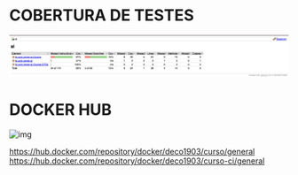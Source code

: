 # COBERTURA DE TESTES
![img](./testes-cobertura.png)

# DOCKER HUB
![img](./docker-hub.png.png)

https://hub.docker.com/repository/docker/deco1903/curso/general
https://hub.docker.com/repository/docker/deco1903/curso-ci/general